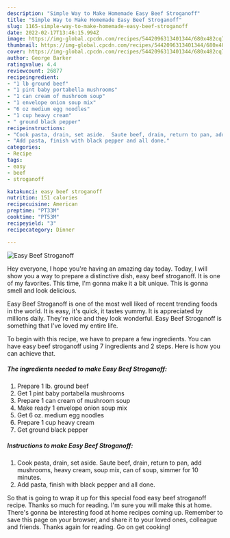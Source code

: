 ```yaml
---
description: "Simple Way to Make Homemade Easy Beef Stroganoff"
title: "Simple Way to Make Homemade Easy Beef Stroganoff"
slug: 1165-simple-way-to-make-homemade-easy-beef-stroganoff
date: 2022-02-17T13:46:15.994Z
image: https://img-global.cpcdn.com/recipes/5442096313401344/680x482cq70/easy-beef-stroganoff-recipe-main-photo.jpg
thumbnail: https://img-global.cpcdn.com/recipes/5442096313401344/680x482cq70/easy-beef-stroganoff-recipe-main-photo.jpg
cover: https://img-global.cpcdn.com/recipes/5442096313401344/680x482cq70/easy-beef-stroganoff-recipe-main-photo.jpg
author: George Barker
ratingvalue: 4.4
reviewcount: 26877
recipeingredient:
- "1 lb ground beef"
- "1 pint baby portabella mushrooms"
- "1 can cream of mushroom soup"
- "1 envelope onion soup mix"
- "6 oz medium egg noodles"
- "1 cup heavy cream"
- " ground black pepper"
recipeinstructions:
- "Cook pasta, drain, set aside.  Saute beef, drain, return to pan, add mushrooms, heavy cream, soup mix, can of soup, simmer for 10 minutes."
- "Add pasta, finish with black pepper and all done."
categories:
- Recipe
tags:
- easy
- beef
- stroganoff

katakunci: easy beef stroganoff 
nutrition: 151 calories
recipecuisine: American
preptime: "PT33M"
cooktime: "PT53M"
recipeyield: "3"
recipecategory: Dinner

---
```



![Easy Beef Stroganoff](https://img-global.cpcdn.com/recipes/5442096313401344/680x482cq70/easy-beef-stroganoff-recipe-main-photo.jpg)

Hey everyone, I hope you're having an amazing day today. Today, I will show you a way to prepare a distinctive dish, easy beef stroganoff. It is one of my favorites. This time, I'm gonna make it a bit unique. This is gonna smell and look delicious.



Easy Beef Stroganoff is one of the most well liked of recent trending foods in the world. It is easy, it's quick, it tastes yummy. It is appreciated by millions daily. They're nice and they look wonderful. Easy Beef Stroganoff is something that I've loved my entire life.


To begin with this recipe, we have to prepare a few ingredients. You can have easy beef stroganoff using 7 ingredients and 2 steps. Here is how you can achieve that.

<!--inarticleads1-->

##### The ingredients needed to make Easy Beef Stroganoff:

1. Prepare 1 lb. ground beef
1. Get 1 pint baby portabella mushrooms
1. Prepare 1 can cream of mushroom soup
1. Make ready 1 envelope onion soup mix
1. Get 6 oz. medium egg noodles
1. Prepare 1 cup heavy cream
1. Get  ground black pepper




<!--inarticleads2-->

##### Instructions to make Easy Beef Stroganoff:

1. Cook pasta, drain, set aside.  Saute beef, drain, return to pan, add mushrooms, heavy cream, soup mix, can of soup, simmer for 10 minutes.
1. Add pasta, finish with black pepper and all done.




So that is going to wrap it up for this special food easy beef stroganoff recipe. Thanks so much for reading. I'm sure you will make this at home. There's gonna be interesting food at home recipes coming up. Remember to save this page on your browser, and share it to your loved ones, colleague and friends. Thanks again for reading. Go on get cooking!
